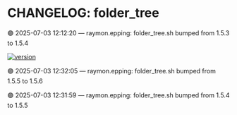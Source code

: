 # CHANGELOG: folder_tree

🟣 2025-07-03 12:12:20 — raymon.epping: folder_tree.sh bumped from 1.5.3 to 1.5.4

[![version](https://img.shields.io/badge/version-1.5.6-red)](https://github.com/raymonepping)

🟣 2025-07-03 12:32:05 — raymon.epping: folder_tree.sh bumped from 1.5.5 to 1.5.6

🟣 2025-07-03 12:31:59 — raymon.epping: folder_tree.sh bumped from 1.5.4 to 1.5.5
